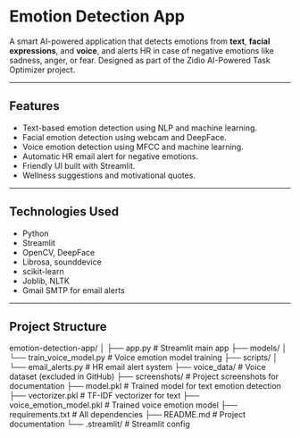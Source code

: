 #  Emotion Detection App

A smart AI-powered application that detects emotions from **text**, **facial expressions**, and **voice**, and alerts HR in case of negative emotions like sadness, anger, or fear. Designed as part of the Zidio AI-Powered Task Optimizer project.

---

##  Features

- Text-based emotion detection using NLP and machine learning.
- Facial emotion detection using webcam and DeepFace.
- Voice emotion detection using MFCC and machine learning.
- Automatic HR email alert for negative emotions.
- Friendly UI built with Streamlit.
- Wellness suggestions and motivational quotes.

---

##  Technologies Used

- Python
- Streamlit
- OpenCV, DeepFace
- Librosa, sounddevice
- scikit-learn
- Joblib, NLTK
- Gmail SMTP for email alerts

---

##  Project Structure
emotion-detection-app/
│
├── app.py                        # Streamlit main app
├── models/
│   └── train_voice_model.py     # Voice emotion model training
├── scripts/
│   └── email_alerts.py          # HR email alert system
├── voice_data/                  # Voice dataset (excluded in GitHub)
├── screenshots/                 # Project screenshots for documentation
├── model.pkl                    # Trained model for text emotion detection
├── vectorizer.pkl               # TF-IDF vectorizer for text
├── voice_emotion_model.pkl      # Trained voice emotion model
├── requirements.txt             # All dependencies
├── README.md                    # Project documentation
└── .streamlit/                  # Streamlit config
